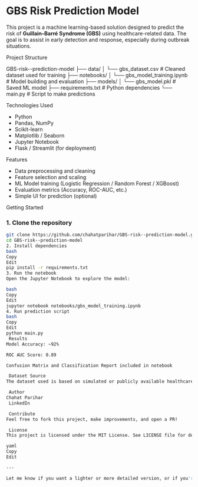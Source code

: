 # GBS Risk Prediction Model 

This project is a machine learning-based solution designed to predict the risk of **Guillain–Barré Syndrome (GBS)** using healthcare-related data. The goal is to assist in early detection and response, especially during outbreak situations.

 Project Structure

 GBS-risk--prediction-model
├── data/
│ └── gbs_dataset.csv # Cleaned dataset used for training
├── notebooks/
│ └── gbs_model_training.ipynb # Model building and evaluation
├── models/
│ └── gbs_model.pkl # Saved ML model
├── requirements.txt # Python dependencies
└── main.py # Script to make predictions



 Technologies Used

- Python
- Pandas, NumPy
- Scikit-learn
- Matplotlib / Seaborn
- Jupyter Notebook
- Flask / Streamlit (for deployment)

 Features

- Data preprocessing and cleaning
- Feature selection and scaling
- ML Model training (Logistic Regression / Random Forest / XGBoost)
- Evaluation metrics (Accuracy, ROC-AUC, etc.)
- Simple UI for prediction (optional)

 Getting Started

### 1. Clone the repository
```bash
git clone https://github.com/chahatparihar/GBS-risk--prediction-model.git
cd GBS-risk--prediction-model
2. Install dependencies
bash
Copy
Edit
pip install -r requirements.txt
3. Run the notebook
Open the Jupyter Notebook to explore the model:

bash
Copy
Edit
jupyter notebook notebooks/gbs_model_training.ipynb
4. Run prediction script
bash
Copy
Edit
python main.py
 Results
Model Accuracy: ~92%

ROC AUC Score: 0.89

Confusion Matrix and Classification Report included in notebook

 Dataset Source
The dataset used is based on simulated or publicly available healthcare data and does not violate patient confidentiality.

 Author
Chahat Parihar
 LinkedIn

 Contribute
Feel free to fork this project, make improvements, and open a PR!

 License
This project is licensed under the MIT License. See LICENSE file for details.

yaml
Copy
Edit

---

Let me know if you want a lighter or more detailed version, or if you're using Streamlit/Flask UI – I can tailor it accordingly.








